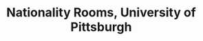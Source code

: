 ---
layout: repo
title: "Nationality Rooms, University of Pittsburgh"
id: 14608
permalink: repos/14608/
---